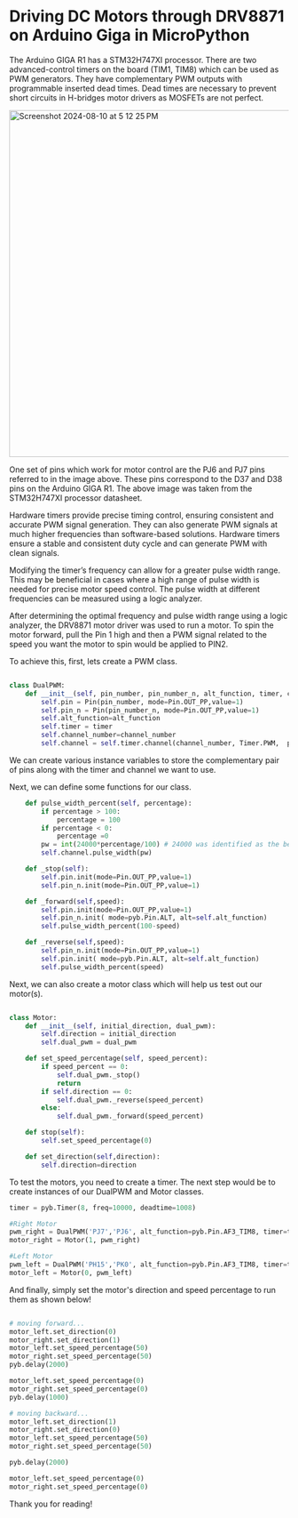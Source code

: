 # Driving DC Motors through DRV8871 on Arduino Giga in MicroPython

The Arduino GIGA R1 has a STM32H747XI processor. There are two advanced-control timers on the board (TIM1, TIM8) which can be used as PWM generators. They have complementary PWM outputs with programmable inserted dead times. Dead times are necessary to prevent short circuits in H-bridges motor drivers as MOSFETs are not perfect.

<img width="624" alt="Screenshot 2024-08-10 at 5 12 25 PM" src="https://github.com/user-attachments/assets/943e7c7c-85a5-4d72-8c99-a0edfaee6e4a">

One set of pins which work for motor control are the PJ6 and PJ7 pins referred to in the image above. These pins correspond to the D37 and D38 pins on the Arduino GIGA R1. The above image was taken from the STM32H747XI processor datasheet.

Hardware timers provide precise timing control, ensuring consistent and accurate PWM signal generation. They can also generate PWM signals at much higher frequencies than software-based solutions. Hardware timers ensure a stable and consistent duty cycle and can generate PWM with clean signals. 

Modifying the timer’s frequency can allow for a greater pulse width range. This may be beneficial in cases where a high range of pulse width is needed for precise motor speed control. The pulse width at different frequencies can be measured using a logic analyzer.

After determining the optimal frequency and pulse width range using a logic analyzer, the DRV8871 motor driver was used to run a motor. To spin the motor forward, pull the Pin 1 high and then a PWM signal related to the speed you want the motor to spin would be applied to PIN2. 

To achieve this, first, lets create a PWM class.

```python

class DualPWM:
    def __init__(self, pin_number, pin_number_n, alt_function, timer, channel_number):
        self.pin = Pin(pin_number, mode=Pin.OUT_PP,value=1)
        self.pin_n = Pin(pin_number_n, mode=Pin.OUT_PP,value=1)
        self.alt_function=alt_function
        self.timer = timer
        self.channel_number=channel_number
        self.channel = self.timer.channel(channel_number, Timer.PWM,  pulse_width_percent=0)

```
We can create various instance variables to store the complementary pair of pins along with the timer and channel we want to use.

Next, we can define some functions for our class. 

```python      
    def pulse_width_percent(self, percentage):
        if percentage > 100:
            percentage = 100
        if percentage < 0:
            percentage =0
        pw = int(24000*percentage/100) # 24000 was identified as the best PWM width max value for my purpose.
        self.channel.pulse_width(pw) 

    def _stop(self):
        self.pin.init(mode=Pin.OUT_PP,value=1)
        self.pin_n.init(mode=Pin.OUT_PP,value=1)

    def _forward(self,speed):
        self.pin.init(mode=Pin.OUT_PP,value=1)
        self.pin_n.init( mode=pyb.Pin.ALT, alt=self.alt_function)
        self.pulse_width_percent(100-speed)

    def _reverse(self,speed):
        self.pin_n.init(mode=Pin.OUT_PP,value=1)
        self.pin.init( mode=pyb.Pin.ALT, alt=self.alt_function)
        self.pulse_width_percent(speed)
```
Next, we can also create a motor class which will help us test out our motor(s).

```python

class Motor:
    def __init__(self, initial_direction, dual_pwm):
        self.direction = initial_direction
        self.dual_pwm = dual_pwm

    def set_speed_percentage(self, speed_percent):
        if speed_percent == 0:
            self.dual_pwm._stop()
            return
        if self.direction == 0:
            self.dual_pwm._reverse(speed_percent)
        else:
            self.dual_pwm._forward(speed_percent)

    def stop(self):
        self.set_speed_percentage(0)

    def set_direction(self,direction):
        self.direction=direction

```
To test the motors, you need to create a timer. The next step would be to create instances of our DualPWM and Motor classes. 

```python
timer = pyb.Timer(8, freq=10000, deadtime=1008)

#Right Motor
pwm_right = DualPWM('PJ7','PJ6', alt_function=pyb.Pin.AF3_TIM8, timer=timer, channel_number=2)
motor_right = Motor(1, pwm_right)

#Left Motor
pwm_left = DualPWM('PH15','PK0', alt_function=pyb.Pin.AF3_TIM8, timer=timer, channel_number=3)
motor_left = Motor(0, pwm_left)
```
And finally, simply set the motor's direction and speed percentage to run them as shown below!

```python

# moving forward...
motor_left.set_direction(0)
motor_right.set_direction(1)
motor_left.set_speed_percentage(50)
motor_right.set_speed_percentage(50)
pyb.delay(2000)

motor_left.set_speed_percentage(0)
motor_right.set_speed_percentage(0)
pyb.delay(1000)

# moving backward...
motor_left.set_direction(1)
motor_right.set_direction(0)
motor_left.set_speed_percentage(50)
motor_right.set_speed_percentage(50)

pyb.delay(2000)

motor_left.set_speed_percentage(0)
motor_right.set_speed_percentage(0)

```
Thank you for reading!
